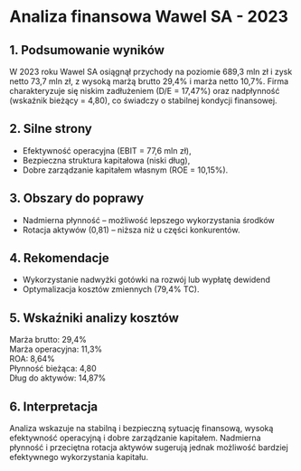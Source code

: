 # Analiza finansowa Wawel SA - 2023
  
## 1.	Podsumowanie wyników
W 2023 roku Wawel SA osiągnął przychody na poziomie 689,3 mln zł i zysk netto 73,7 mln zł, z wysoką marżą brutto 29,4% i marża netto 10,7%.
Firma charakteryzuje się niskim zadłużeniem (D/E = 17,47%) oraz nadpłynność (wskaźnik bieżący = 4,80), co świadczy o stabilnej kondycji finansowej.
## 2.	Silne strony
- Efektywność operacyjna (EBIT = 77,6 mln zł),  
- Bezpieczna struktura kapitałowa (niski dług),  
- Dobre zarządzanie kapitałem własnym (ROE = 10,15%).  
## 3.	Obszary do poprawy
- Nadmierna płynność – możliwość lepszego wykorzystania środków
- Rotacja aktywów (0,81) – niższa niż u części konkurentów.  
## 4.	Rekomendacje
- Wykorzystanie nadwyżki gotówki na rozwój lub wypłatę dewidend
- Optymalizacja kosztów zmiennych (79,4% TC).  

## 5.	Wskaźniki analizy kosztów
Marża brutto: 29,4%  
Marża operacyjna: 11,3%  
ROA: 8,64%  
Płynność bieżąca: 4,80  
Dług do aktywów: 14,87%  
  
## 6. Interpretacja 
Analiza wskazuje na stabilną i bezpieczną sytuację finansową, wysoką efektywność operacyjną i dobre zarządzanie kapitałem. Nadmierna płynność i przeciętna rotacja aktywów sugerują jednak możliwość bardziej efektywnego wykorzystania kapitału.

